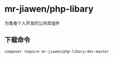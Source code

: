 # mr-jiawen/php-libary
为笔者个人开发的公共库组件
## 下载命令
```
composer require mr-jiawen/php-libary:dev-master
```
